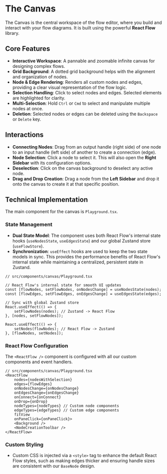 # The Canvas

The Canvas is the central workspace of the flow editor, where you build and interact with your flow diagrams. It is built using the powerful **React Flow** library.

## Core Features

- **Interactive Workspace**: A pannable and zoomable infinite canvas for designing complex flows.
- **Grid Background**: A dotted grid background helps with the alignment and organization of nodes.
- **Node & Edge Rendering**: Renders all custom nodes and edges, providing a clear visual representation of the flow logic.
- **Selection Handling**: Click to select nodes and edges. Selected elements are highlighted for clarity.
- **Multi-Selection**: Hold `Ctrl` or `Cmd` to select and manipulate multiple nodes at once.
- **Deletion**: Selected nodes or edges can be deleted using the `Backspace` or `Delete` key.

## Interactions

- **Connecting Nodes**: Drag from an output handle (right side) of one node to an input handle (left side) of another to create a connection (edge).
- **Node Selection**: Click a node to select it. This will also open the **Right Sidebar** with its configuration options.
- **Deselection**: Click on the canvas background to deselect any active node.
- **Drag and Drop Creation**: Drag a node from the **Left Sidebar** and drop it onto the canvas to create it at that specific position.

## Technical Implementation

The main component for the canvas is `Playground.tsx`.

### State Management

- **Dual State Model**: The component uses both React Flow's internal state hooks (`useNodesState`, `useEdgesState`) and our global Zustand store (`useFlowStore`).
- **Synchronization**: `useEffect` hooks are used to keep the two state models in sync. This provides the performance benefits of React Flow's internal state while maintaining a centralized, persistent state in Zustand.

```tsx
// src/components/canvas/Playground.tsx

// React Flow's internal state for smooth UI updates
const [flowNodes, setFlowNodes, onNodesChange] = useNodesState(nodes);
const [flowEdges, setFlowEdges, onEdgesChange] = useEdgesState(edges);

// Sync with global Zustand store
React.useEffect(() => {
	setFlowNodes(nodes); // Zustand -> React Flow
}, [nodes, setFlowNodes]);

React.useEffect(() => {
	setNodes(flowNodes); // React Flow -> Zustand
}, [flowNodes, setNodes]);
```

### React Flow Configuration

The `<ReactFlow />` component is configured with all our custom components and event handlers.

```tsx
// src/components/canvas/Playground.tsx
<ReactFlow
	nodes={nodesWithSelection}
	edges={flowEdges}
	onNodesChange={onNodesChange}
	onEdgesChange={onEdgesChange}
	onConnect={onConnect}
	onDrop={onDrop}
	nodeTypes={nodeTypes} // Custom node components
	edgeTypes={edgeTypes} // Custom edge components
	fitView
	onPaneClick={onPaneClick}>
	<Background />
	<NodeCreationToolbar />
</ReactFlow>
```

### Custom Styling

- Custom CSS is injected via a `<style>` tag to enhance the default React Flow styles, such as making edges thicker and ensuring handle sizes are consistent with our `BaseNode` design.

